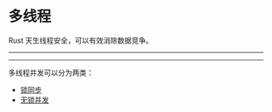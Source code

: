 # 多线程

Rust 天生线程安全，可以有效消除数据竞争。

---
<!-- toc -->
---

多线程并发可以分为两类：

- [锁同步](./threads/lock.md)
- [无锁并发](./threads/lock-free.md)

